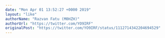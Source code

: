 ```yaml
---
date: "Mon Apr 01 13:52:27 +0000 2019"
layout: "like"
authorName: "Razvan Fatu (M0HZH)"
authorUrl: "https://twitter.com/YO9IRF"
originalPost: "https://twitter.com/YO9IRF/status/1112714342204694529"
---
```

